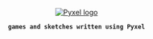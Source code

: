 <div align='center'>

[![Pyxel logo](https://github.com/kitao/pyxel/blob/main/doc/images/pyxel_logo_152x64.png)](https://github.com/kitao/pyxel)

**`games and sketches written using Pyxel`**
  
</div>

